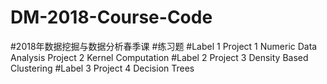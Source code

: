# DM-2018-Course-Code
#2018年数据挖掘与数据分析春季课
#练习题
#Label 1
 Project 1 Numeric Data Analysis
 Project 2 Kernel Computation
#Label 2
 Project 3 Density Based Clustering
#Label 3
 Project 4 Decision Trees
